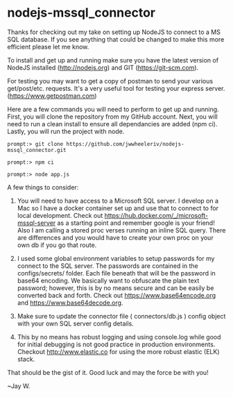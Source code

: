 # nodejs-mssql_connector

Thanks for checking out my take on setting up NodeJS to connect to a MS SQL database.  If you see anything that could be changed to make this more efficient please let me know.

To install and get up and running make sure you have the latest version of NodeJS installed (http://nodejs.org) and GIT (https://git-scm.com).

For testing you may want to get a copy of postman to send your various get/post/etc. requests.  It's a very useful tool for testing your express server. (https://www.getpostman.com)

Here are a few commands you will need to perform to get up and running.  First, you will clone the repository from my GitHub account.  Next, you will need to run a clean install to ensure all dependancies are added (npm ci).  Lastly, you will run the project with node.

    prompt:> git clone https://github.com/jwwheeleriv/nodejs-mssql_connector.git

    prompt:> npm ci

    prompt:> node app.js

A few things to consider:

1. You will need to have access to a Microsoft SQL server.  I develop on a Mac so I have a docker container set up and use that to connect to for local development. Check out https://hub.docker.com/_/microsoft-mssql-server as a starting point and remember google is your friend!  Also I am calling a stored proc verses running an inline SQL query.  There are differences and you would have to create your own proc on your own db if you go that route.

2. I used some global environment variables to setup passwords for my connect to the SQL server.  The passwords are contained in the configs/secrets/ folder.  Each file beneath that will be the password in base64 encoding.  We basically want to obfuscate the plain text password; however, this is by no means secure and can be easily be converted back and forth. Check out https://www.base64encode.org and https://www.base64decode.org.

3. Make sure to update the connector file ( connectors/db.js ) config object with your own SQL server config details.

4. This by no means has robust logging and using console.log while good for initial debugging is not good practice in production environments.  Checkout http://www.elastic.co for using the more robust elastic (ELK) stack.


That should be the gist of it.  Good luck and may the force be with you!

~Jay W.


